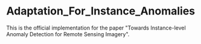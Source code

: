 # Adaptation_For_Instance_Anomalies
This is the official implementation for the paper "Towards Instance-level Anomaly Detection for Remote Sensing Imagery".
